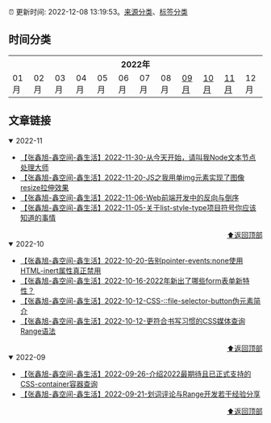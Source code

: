 :alarm_clock: 更新时间: 2022-12-08 13:19:53。[来源分类](./README.md)、[标签分类](./TAGS.md)

## 时间分类

<table>

<tr>
<th colspan="12">2022年</th>
</tr>
<tr>
<td>01月</td>
<td>02月</td>
<td>03月</td>
<td>04月</td>
<td>05月</td>
<td>06月</td>
<td>07月</td>
<td>08月</td>
<td><a href="#2022-09">09月</a></td>
<td><a href="#2022-10">10月</a></td>
<td><a href="#2022-11">11月</a></td>
<td>12月</td>
</tr>

</table>

## 文章链接

<details open>
<summary id="2022-11">
 2022-11
</summary>


- [【张鑫旭-鑫空间-鑫生活】2022-11-30-从今天开始，请叫我Node文本节点处理大师](https://www.zhangxinxu.com/wordpress/2022/11/js-text-node-master/) 
- [【张鑫旭-鑫空间-鑫生活】2022-11-20-JS之我用单img元素实现了图像resize拉伸效果](https://www.zhangxinxu.com/wordpress/2022/11/js-image-resize/) 
- [【张鑫旭-鑫空间-鑫生活】2022-11-06-Web前端开发中的反向与倒序](https://www.zhangxinxu.com/wordpress/2022/11/web-direction-reverse-css-dom/) 
- [【张鑫旭-鑫空间-鑫生活】2022-11-05-关于list-style-type项目符号你应该知道的事情](https://www.zhangxinxu.com/wordpress/2022/11/about-css-list-style-type-item/) 

<div align="right"><a href="#时间分类">⬆返回顶部</a></div>
</details>

<details open>
<summary id="2022-10">
 2022-10
</summary>


- [【张鑫旭-鑫空间-鑫生活】2022-10-20-告别pointer-events:none使用HTML-inert属性真正禁用](https://www.zhangxinxu.com/wordpress/2022/10/html-inert-disabled-attribute/) 
- [【张鑫旭-鑫空间-鑫生活】2022-10-16-2022年新出了哪些form表单新特性？](https://www.zhangxinxu.com/wordpress/2022/10/2022-new-form-property/) 
- [【张鑫旭-鑫空间-鑫生活】2022-10-12-CSS-::file-selector-button伪元素简介](https://www.zhangxinxu.com/wordpress/2022/10/css-file-selector-button/) 
- [【张鑫旭-鑫空间-鑫生活】2022-10-12-更符合书写习惯的CSS媒体查询Range语法](https://www.zhangxinxu.com/wordpress/2022/10/css-media-range-syntax/) 

<div align="right"><a href="#时间分类">⬆返回顶部</a></div>
</details>

<details open>
<summary id="2022-09">
 2022-09
</summary>


- [【张鑫旭-鑫空间-鑫生活】2022-09-26-介绍2022最期待且已正式支持的CSS-container容器查询](https://www.zhangxinxu.com/wordpress/2022/09/css-container-rule/) 
- [【张鑫旭-鑫空间-鑫生活】2022-09-21-划词评论与Range开发若干经验分享](https://www.zhangxinxu.com/wordpress/2022/09/js-selection-range/) 

<div align="right"><a href="#时间分类">⬆返回顶部</a></div>
</details>

